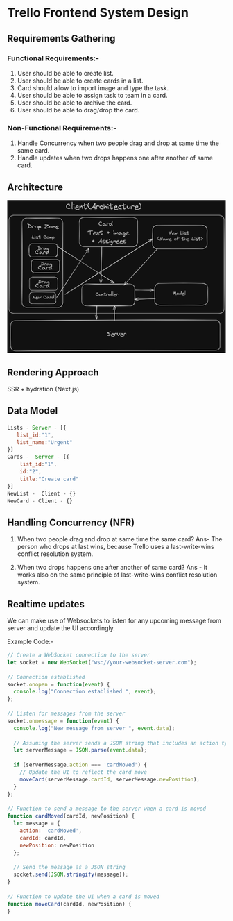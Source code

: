 # Trello Frontend System Design

## Requirements Gathering
### Functional Requirements:-

1. User should be able to create list.
2. User should be able to create cards in a list.
3. Card should allow to import image and type the task.
4. User should be able to assign task to team in a card.
5. User should be able to archive the card.
6. User should be able to drag/drop the card.

### Non-Functional Requirements:-
1. Handle Concurrency when two people drag and drop at same time the same card.
2. Handle updates when two drops happens one after another of same card.

## Architecture
![Trello HLD](../../assets/Trello_HLD.png)

## Rendering Approach
SSR + hydration (Next.js)

## Data Model
```js
Lists - Server - [{
   list_id:"1",
   list_name:"Urgent"
}] 
Cards -  Server - [{
    list_id:"1",
    id:"2",
    title:"Create card"
}]
NewList -  Client - {}
NewCard - Client - {}
```

## Handling Concurrency (NFR)
1.  When two people drag and drop at same time the same card?
Ans- The person who drops at last wins, because
        Trello uses a last-write-wins conflict resolution system.

2.  When two drops happens one after another of same card?
Ans - It works also on the same principle of last-write-wins conflict resolution system.

## Realtime updates
We can make use of Websockets to listen for any upcoming message from server and update the UI accordingly.

Example Code:-
```js
// Create a WebSocket connection to the server
let socket = new WebSocket("ws://your-websocket-server.com");

// Connection established
socket.onopen = function(event) {
  console.log("Connection established ", event);
};

// Listen for messages from the server
socket.onmessage = function(event) {
  console.log("New message from server ", event.data);

  // Assuming the server sends a JSON string that includes an action type
  let serverMessage = JSON.parse(event.data);

  if (serverMessage.action === 'cardMoved') {
    // Update the UI to reflect the card move
    moveCard(serverMessage.cardId, serverMessage.newPosition);
  }
};

// Function to send a message to the server when a card is moved
function cardMoved(cardId, newPosition) {
  let message = {
    action: 'cardMoved',
    cardId: cardId,
    newPosition: newPosition
  };

  // Send the message as a JSON string
  socket.send(JSON.stringify(message));
}

// Function to update the UI when a card is moved
function moveCard(cardId, newPosition) {
}

```